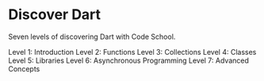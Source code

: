 Discover Dart
=============

Seven levels of discovering Dart with Code School.

Level 1: Introduction
Level 2: Functions
Level 3: Collections
Level 4: Classes
Level 5: Libraries
Level 6: Asynchronous Programming
Level 7: Advanced Concepts